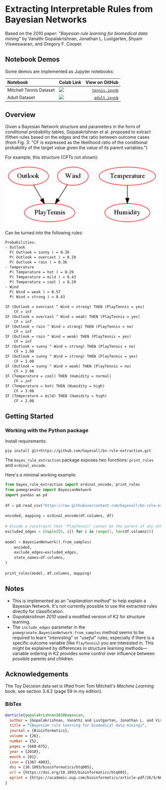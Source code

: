 # Extracting Interpretable Rules from Bayesian Networks

Based on the 2010 paper: "*Bayesian rule learning for biomedical data mining*"
by Vanathi Gopalakrishnan, Jonathan L. Lustgarten, Shyam Visweswaran, and
Gregory F. Cooper.

## Notebook Demos

Some demos are implemented as Jupyter notebooks:

| Notebook | Colab Link | View on GitHub |
| :---- | :---- | ----: |
| Mitchell Tennis Dataset | [![](https://colab.research.google.com/assets/colab-badge.svg)](https://colab.research.google.com/github/hayesall/bn-rule-extraction/blob/main/docs/notebooks/tennis.ipynb) | [`tennis.ipynb`](https://github.com/hayesall/bn-rule-extraction/blob/main/docs/notebooks/tennis.ipynb) |
| Adult Dataset | [![](https://colab.research.google.com/assets/colab-badge.svg)](https://colab.research.google.com/github/hayesall/bn-rule-extraction/blob/main/docs/notebooks/adult.ipynb) | [`adult.ipynb`](https://github.com/hayesall/bn-rule-extraction/blob/main/docs/notebooks/adult.ipynb) |

## Overview

Given a Bayesian Network structure and parameters in the form of conditional
probability tables, Gopalakrishnan et al. proposed to extract if/then rules
based on the edges and the ratio between outcome cases
(from Fig. 3: "CF is expressed as the
likelihood ratio of the conditional probability of the target value given
the value of its parent variables.")

For example, this structure (CPTs not shown):

![Structure of a Bayesian Network learned on the toy play tennis data set. This shows that whether a person plays tennis is dependent on the weather outlook and the wind; and suggests that temperature affects humidity, but both are independent of whether someone plays tennis.](docs/play_tennis_bn_1.png)

Can be turned into the following rules:

```text
Probabilities:
- Outlook
  P( Outlook = sunny ) = 0.36
  P( Outlook = overcast ) = 0.29
  P( Outlook = rain ) = 0.36
- Temperature
  P( Temperature = hot ) = 0.29
  P( Temperature = mild ) = 0.43
  P( Temperature = cool ) = 0.29
- Wind
  P( Wind = weak ) = 0.57
  P( Wind = strong ) = 0.43

IF (Outlook = overcast ^ Wind = strong) THEN (PlayTennis = yes)
	CF = inf
IF (Outlook = overcast ^ Wind = weak) THEN (PlayTennis = yes)
	CF = inf
IF (Outlook = rain ^ Wind = strong) THEN (PlayTennis = no)
	CF = inf
IF (Outlook = rain ^ Wind = weak) THEN (PlayTennis = yes)
	CF = inf
IF (Outlook = sunny ^ Wind = strong) THEN (PlayTennis = no)
	CF = 1.00
IF (Outlook = sunny ^ Wind = strong) THEN (PlayTennis = yes)
	CF = 1.00
IF (Outlook = sunny ^ Wind = weak) THEN (PlayTennis = no)
	CF = 2.00
IF (Temperature = cool) THEN (Humidity = normal)
	CF = inf
IF (Temperature = hot) THEN (Humidity = high)
	CF = 3.00
IF (Temperature = mild) THEN (Humidity = high)
	CF = 2.00
```

## Getting Started

### Working with the Python package

Install requirements:

```console
pip install git+https://github.com/hayesall/bn-rule-extraction.git
```

The `bayes_rule_extraction` package exposes two functions: `print_rules` and `ordinal_encode`.

Here's a minimal working example:

```python
from bayes_rule_extraction import ordinal_encode, print_rules
from pomegranate import BayesianNetwork
import pandas as pd

df = pd.read_csv("https://raw.githubusercontent.com/hayesall/bn-rule-extraction/main/toy_decision.csv")

encoded, mapping = ordinal_encode(df.columns, df)

# Encode a constraint that "PlayTennis" cannot be the parent of any other node.
excluded_edges = [tuple([0, i]) for i in range(1, len(df.columns))]

model = BayesianNetwork().from_samples(
    encoded,
    exclude_edges=excluded_edges,
    state_names=df.columns,
)

print_rules(model, df.columns, mapping)
```

## Notes

- This is implemented as an "*explanation method*" to help explain a Bayesian Network.
  It's not currently possible to use the extracted rules directly for classification.
- *Gopalakrishnan 2010* used a modified version of K2 for structure learning.
- The `include_edges` parameter in the `pomegranate.BayesianNetwork.from_samples`
  method seems to be required to learn "*interesting*" or "*useful*" rules,
  especially if there is a specific outcome variable (like `PlayTennis`)
  you are interested in. This might be explained by differences in structure
  learning methods&mdash;variable ordering in K2 provides some control
  over influence between possible parents and children.

## Acknowledgements

The Toy Decision data set is lifted from Tom Mitchell's *Machine Learning* book,
see section 3.4.2 (page 59 in my edition).

### BibTex

```bibtex
@article{gopalakrishnan2010bayesian,
  author = {Gopalakrishnan, Vanathi and Lustgarten, Jonathan L. and Visweswaran, Shyam and Cooper, Gregory F.},
  title = "{Bayesian rule learning for biomedical data mining}",
  journal = {Bioinformatics},
  volume = {26},
  number = {5},
  pages = {668-675},
  year = {2010},
  month = {01},
  issn = {1367-4803},
  doi = {10.1093/bioinformatics/btq005},
  url = {https://doi.org/10.1093/bioinformatics/btq005},
  eprint = {https://academic.oup.com/bioinformatics/article-pdf/26/5/668/16897540/btq005.pdf},
}
```
